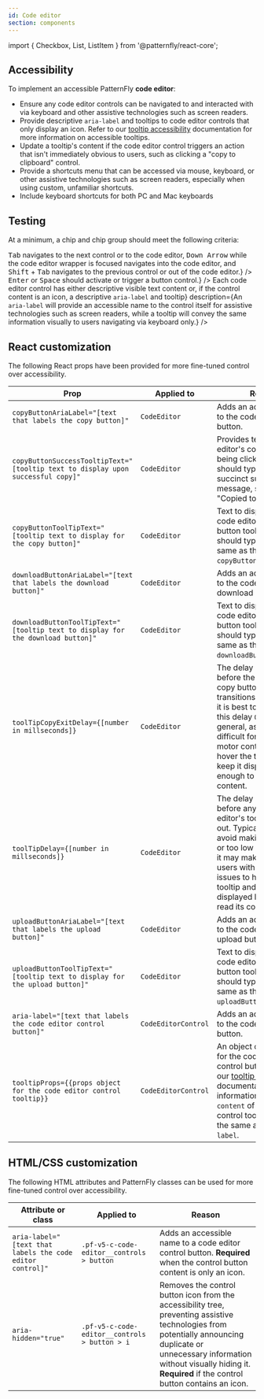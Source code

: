 ```yaml
---
id: Code editor
section: components
---
```


import { Checkbox, List, ListItem } from '@patternfly/react-core';

## Accessibility

To implement an accessible PatternFly **code editor**:

- Ensure any code editor controls can be navigated to and interacted with via keyboard and other assistive technologies such as screen readers.
- Provide descriptive `aria-label` and tooltips to code editor controls that only display an icon. Refer to our [tooltip accessibility](/components/tooltip/accessibility) documentation for more information on accessible tooltips.
- Update a tooltip's content if the code editor control triggers an action that isn't immediately obvious to users, such as clicking a "copy to clipboard" control.
- Provide a shortcuts menu that can be accessed via mouse, keyboard, or other assistive technologies such as screen readers, especially when using custom, unfamiliar shortcuts.
- Include keyboard shortcuts for both PC and Mac keyboards

## Testing

At a minimum, a chip and chip group should meet the following criteria:

<List isPlain>
  <ListItem>
    <Checkbox id="codeEditor-a11y-checkbox-1" label="Standard keyboard navigation can be used to navigate between code editor controls and the code editor itself." description={<span><kbd>Tab</kbd> navigates to the next control or to the code editor, <kbd>Down Arrow</kbd> while the code editor wrapper is focused navigates into the code editor, and <kbd>Shift</kbd> + <kbd>Tab</kbd> navigates to the previous control or out of the code editor.</span>} />
  </ListItem>
  <ListItem>
    <Checkbox id="codeEditor-a11y-checkbox-2" label="Standard keyboard interaction can be used to activate or trigger a code editor control." description={<span><kbd>Enter</kbd> or <kbd>Space</kbd> should activate or trigger a button control.</span>} />
  </ListItem>
  <ListItem>
    <Checkbox id="codeEditor-a11y-checkbox-3" label={<span>Each code editor control has either descriptive visible text content or, if the control content is an icon, a descriptive <code className="ws-code">aria-label</code> and tooltip</span>} description={<span>An <code className="ws-code">aria-label</code> will provide an accessible name to the control itself for assistive technologies such as screen readers, while a tooltip will convey the same information visually to users navigating via keyboard only.</span>} />
  </ListItem>
  <ListItem>
    <Checkbox id="codeEditor-a11y-checkbox-4" label="If a code editor control triggers an action or change that isn't made immediately obvious to users, a tooltip's content is updated to convey the action was successful." description={`For example, clicking a control that copies content to the clipboard does not on its own convey that the action successfully triggered. Updating the tooltip content to "Copied to clipboard" will notify users that the action was successful.`} />
  </ListItem>
  <ListItem>
    <Checkbox id="codeEditor-a11y-checkbox-5" label="If the code editor has keyboard shortcuts, a shortcuts menu is provided and navigable via keyboard." description="A shortcuts menu must be provided especially when the code editor has custom, unfamiliar controls." />
  </ListItem>
  <ListItem>
    <Checkbox id="codeEditor-a11y-checkbox-6" label="If the code editor has keyboard shortcuts, the keyboard shortcuts include the keys for both PC and Mac keyboards." />
  </ListItem>
</List>

## React customization

The following React props have been provided for more fine-tuned control over accessibility.

| Prop | Applied to | Reason | 
|---|---|---|
| `copyButtonAriaLabel="[text that labels the copy button]"` | `CodeEditor` | Adds an accessible name to the code editor's copy button. |
| `copyButtonSuccessTooltipText="[tooltip text to display upon successful copy]"` | `CodeEditor` | Provides text to the code editor's copy button after being clicked. This should typically be a succinct success message, such as "Copied to clipboard". |
| `copyButtonToolTipText="[tooltip text to display for the copy button]"` | `CodeEditor` | Text to display inside the code editor's copy button tooltip. This should typically be the same as the `copyButtonAriaLabel`. |
| `downloadButtonAriaLabel="[text that labels the download button]"` | `CodeEditor` | Adds an accessible name to the code editor's download button. |
| `downloadButtonToolTipText="[tooltip text to display for the download button]"` | `CodeEditor` | Text to display inside the code editor's download button tooltip. This should typically be the same as the `downloadButtonAriaLabel`. |
| `toolTipCopyExitDelay={[number in millseconds]}` | `CodeEditor` | The delay in milliseconds before the code editor's copy button tooltip transitions out. Typically it is best to avoid making this delay `0` or too low in general, as it may make it difficult for users with motor control issues to hover the tooltip and keep it displayed long enough to read its content. |
| `toolTipDelay={[number in millseconds]}` | `CodeEditor` | The delay in milliseconds before any of the code editor's tooltips transition out. Typically it is best to avoid making this delay `0` or too low in general, as it may make it difficult for users with motor control issues to hover the tooltip and keep it displayed long enough to read its content. |
| `uploadButtonAriaLabel="[text that labels the upload button]"` | `CodeEditor` | Adds an accessible name to the code editor's upload button. |
| `uploadButtonToolTipText="[tooltip text to display for the upload button]"` | `CodeEditor` | Text to display inside the code editor's upload button tooltip. This should typically be the same as the `uploadButtonAriaLabel`. |
| `aria-label="[text that labels the code editor control button]"` | `CodeEditorControl` | Adds an accessible name to the code editor control button. |
| `tooltipProps={{props object for the code editor control tooltip}}` | `CodeEditorControl` | An object of tooltip props for the code editor control button. Refer to our [tooltip props](/components/tooltip#props) documentation for more information. Typically the `content` of a code editor control tooltip should be the same as its `aria-label`. |

## HTML/CSS customization

The following HTML attributes and PatternFly classes can be used for more fine-tuned control over accessibility.

| Attribute or class | Applied to | Reason | 
|---|---|---|
| `aria-label="[text that labels the code editor control]"` | `.pf-v5-c-code-editor__controls > button` | Adds an accessible name to a code editor control button. **Required** when the control button content is only an icon. |
| `aria-hidden="true"` | `.pf-v5-c-code-editor__controls > button > i` | Removes the control button icon from the accessibility tree, preventing assistive technologies from potentially announcing duplicate or unnecessary information without visually hiding it. **Required** if the control button contains an icon. |
